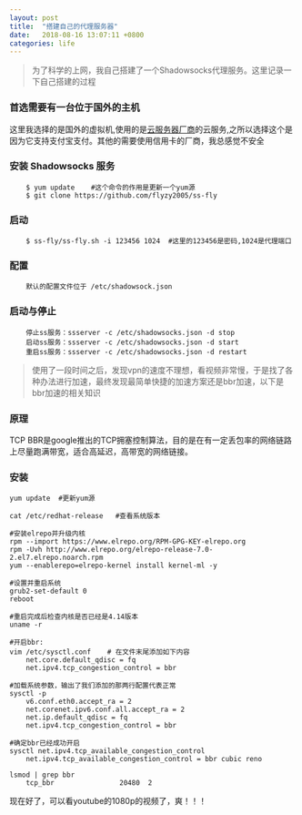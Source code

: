 ```yaml
---
layout: post
title:  "搭建自己的代理服务器"
date:	2018-08-16 13:07:11 +0800
categories: life
---
```


> 为了科学的上网，我自己搭建了一个Shadowsocks代理服务。这里记录一下自己搭建的过程

### 首选需要有一台位于国外的主机

 这里我选择的是国外的虚拟机,使用的是[云服务器厂商](https://my.vultr.com)的云服务,之所以选择这个是因为它支持支付宝支付。其他的需要使用信用卡的厂商，我总感觉不安全

### 安装 Shadowsocks 服务
		
		$ yum update    #这个命令的作用是更新一个yum源
		$ git clone https://github.com/flyzy2005/ss-fly

### 启动

		$ ss-fly/ss-fly.sh -i 123456 1024  #这里的123456是密码,1024是代理端口

### 配置

		默认的配置文件位于 /etc/shadowsock.json

### 启动与停止

		停止ss服务：ssserver -c /etc/shadowsocks.json -d stop
		启动ss服务：ssserver -c /etc/shadowsocks.json -d start
		重启ss服务：ssserver -c /etc/shadowsocks.json -d restart

> 使用了一段时间之后，发现vpn的速度不理想，看视频非常慢，于是找了各种办法进行加速，最终发现最简单快捷的加速方案还是bbr加速，以下是bbr加速的相关知识

### 原理

TCP BBR是google推出的TCP拥塞控制算法，目的是在有一定丢包率的网络链路上尽量跑满带宽，适合高延迟，高带宽的网络链接。

### 安装

	yum update  #更新yum源

	cat /etc/redhat-release   #查看系统版本

	#安装elrepo并升级内核
	rpm --import https://www.elrepo.org/RPM-GPG-KEY-elrepo.org
	rpm -Uvh http://www.elrepo.org/elrepo-release-7.0-2.el7.elrepo.noarch.rpm
	yum --enablerepo=elrepo-kernel install kernel-ml -y

	#设置并重启系统
	grub2-set-default 0
	reboot

	#重启完成后检查内核是否已经是4.14版本
	uname -r

	#开启bbr:
	vim /etc/sysctl.conf    # 在文件末尾添加如下内容
		net.core.default_qdisc = fq
		net.ipv4.tcp_congestion_control = bbr

	#加载系统参数，输出了我们添加的那两行配置代表正常
	sysctl -p
		v6.conf.eth0.accept_ra = 2
		net.corenet.ipv6.conf.all.accept_ra = 2
		net.ip.default_qdisc = fq
		net.ipv4.tcp_congestion_control = bbr

	#确定bbr已经成功开启
	sysctl net.ipv4.tcp_available_congestion_control
		net.ipv4.tcp_available_congestion_control = bbr cubic reno

	lsmod | grep bbr
		tcp_bbr                20480  2

	

现在好了，可以看youtube的1080p的视频了，爽！！！

	
